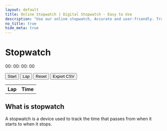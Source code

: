```yaml
---
layout: default
title: Online Stopwatch | Digital Stopwatch - Easy to Use
description: "Use our online stopwatch, Accurate and user-friendly. Track lap times with export in CSV, Digital stopwatch, and enjoy optional split intervals for your timing needs."
no_title: true
hide_meta: true
---
```


<div class="container text-center">
<div class="container text-center">
<h1>Stopwatch</h1>
 
 <div class="display py-4">
 <span id="hours">00</span>: <span id="minutes">00</span>: <span id="seconds">00</span>: <span id="centiseconds">00</span>
 </div>

<!-- Buttons -->
<button id="startPauseBtn" class="btn btn-outline-primary" onclick="toggleStartPause()">Start</button>
<button class="btn btn-outline-success" onclick="splitTime()">Lap</button>
<button class="btn btn-outline-warning" onclick="resetStopwatch()">Reset</button>
<button class="btn btn-outline-dark" onclick="exportCSV()">Export CSV</button>

<!-- Lap Table -->
<div class="py-4">
  <table id="splitTable" class="table table-hover">
     <tr class="table-primary">
       <th>Lap</th>
        <th>Time</th>
      </tr>
     </table>
   </div>
</div>
</div>

<h2>What is stopwatch</h2><p>A stopwatch is a device used to track the time that passes from when it starts to when it stops.</p>

<script src="{{ '/assets/js/stopwatch.js' | relative_url }}"></script>